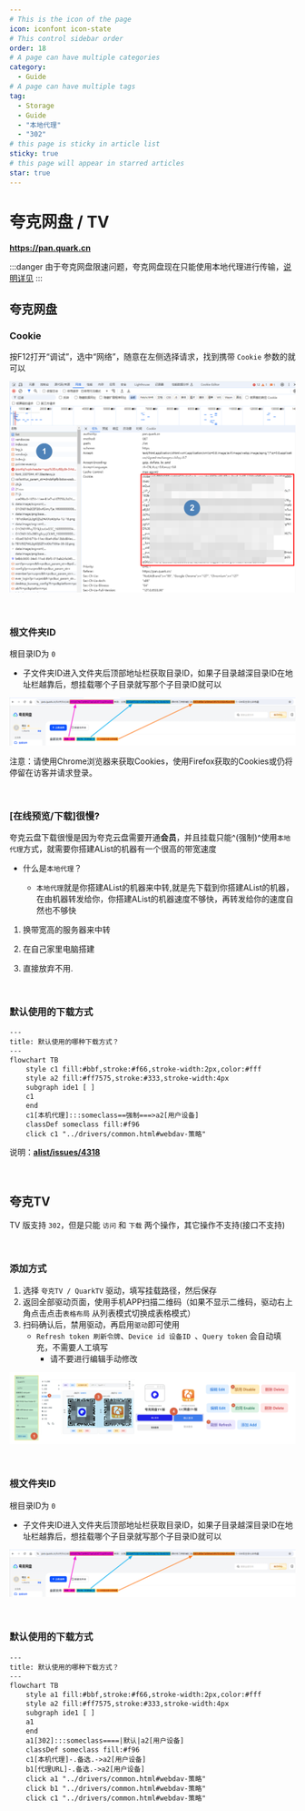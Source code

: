 ```yaml
---
# This is the icon of the page
icon: iconfont icon-state
# This control sidebar order
order: 18
# A page can have multiple categories
category:
  - Guide
# A page can have multiple tags
tag:
  - Storage
  - Guide
  - "本地代理"
  - "302"
# this page is sticky in article list
sticky: true
# this page will appear in starred articles
star: true
---
```


# 夸克网盘 / TV

**https://pan.quark.cn**

:::danger
由于夸克网盘限速问题，夸克网盘现在只能使用本地代理进行传输，[说明详见](https://github.com/alist-org/alist/issues/4318#issuecomment-1536214188)
:::

## **夸克网盘**

### **Cookie**

按F12打开“调试”，选中“网络”，随意在左侧选择请求，找到携带 `Cookie` 参数的就可以

![quark](/img/drivers/quark/quark_cookie.png)

<br/>



### **根文件夹ID**

根目录ID为 `0`

- 子文件夹ID进入文件夹后顶部地址栏获取目录ID，如果子目录越深目录ID在地址栏越靠后，想挂载哪个子目录就写那个子目录ID就可以

![url](/img/drivers/quark/quark_fileid.png)

注意：请使用Chrome浏览器来获取Cookies，使用Firefox获取的Cookies或仍将停留在访客并请求登录。

<br/>



### **[在线预览/下载]很慢?**

夸克云盘下载很慢是因为夸克云盘需要开通**会员**，并且挂载只能^(强制)^使用`本地代理`方式，就需要你搭建AList的机器有一个很高的带宽速度

- 什么是`本地代理`？

  - `本地代理`就是你搭建AList的机器来中转,就是先下载到你搭建AList的机器，在由机器转发给你，你搭建AList的机器速度不够快，再转发给你的速度自然也不够快
1. 换带宽高的服务器来中转
   
2. 在自己家里电脑搭建
   
3. 直接放弃不用.

<br/>



### **默认使用的下载方式**


```mermaid
---
title: 默认使用的哪种下载方式？
---
flowchart TB
    style c1 fill:#bbf,stroke:#f66,stroke-width:2px,color:#fff
    style a2 fill:#ff7575,stroke:#333,stroke-width:4px
    subgraph ide1 [ ]
    c1
    end
    c1[本机代理]:::someclass==强制===>a2[用户设备]
    classDef someclass fill:#f96
    click c1 "../drivers/common.html#webdav-策略"
```

说明：[**alist/issues/4318**](https://github.com/alist-org/alist/issues/4318#issuecomment-1536214188)

<br/>



## **夸克TV**

TV 版支持 `302`，但是只能 `访问` 和 `下载` 两个操作，其它操作不支持(接口不支持)

<br/>



### **添加方式**

1. 选择 `夸克TV / QuarkTV` 驱动，填写挂载路径，然后保存
2. 返回全部驱动页面，使用手机APP扫描二维码（如果不显示二维码，驱动右上角点击点击`表格布局` 从列表模式切换成表格模式）
3. 扫码确认后，禁用驱动，再启用`驱动`即可使用
   - `Refresh token 刷新令牌`、`Device id 设备ID `、`Query token` 会自动填充，不需要人工填写
     - 请不要进行编辑手动修改

![](/img/drivers/tv_qrcode.png)

<br/>



### **根文件夹ID**

根目录ID为 `0`

- 子文件夹ID进入文件夹后顶部地址栏获取目录ID，如果子目录越深目录ID在地址栏越靠后，想挂载哪个子目录就写那个子目录ID就可以

![url](/img/drivers/quark/quark_fileid.png)

<br/>



### **默认使用的下载方式**

```mermaid
---
title: 默认使用的哪种下载方式？
---
flowchart TB
    style a1 fill:#bbf,stroke:#f66,stroke-width:2px,color:#fff
    style a2 fill:#ff7575,stroke:#333,stroke-width:4px
    subgraph ide1 [ ]
    a1
    end
    a1[302]:::someclass====|默认|a2[用户设备]
    classDef someclass fill:#f96
    c1[本机代理]-.备选.->a2[用户设备]
    b1[代理URL]-.备选.->a2[用户设备]
    click a1 "../drivers/common.html#webdav-策略"
    click b1 "../drivers/common.html#webdav-策略"
    click c1 "../drivers/common.html#webdav-策略"
```
